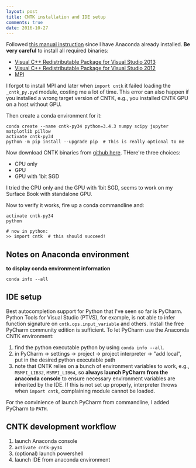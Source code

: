 ```yaml
---
layout: post
title: CNTK installation and IDE setup
comments: true
date: 2016-10-27
---
```


Followed [this manual instruction](https://github.com/Microsoft/CNTK/wiki/CNTK-Binary-Download-and-Manual-Installation) since I have Anaconda already installed. **Be very careful** to install all required binaries:

* [Visual C++ Redistributable Package for Visual Studio 2013](https://www.microsoft.com/en-ie/download/details.aspx?id=40784)
* [Visual C++ Redistributable Package for Visual Studio 2012](https://www.microsoft.com/en-us/download/details.aspx?id=30679)
* [MPI](https://www.microsoft.com/en-us/download/details.aspx?id=49926)

I forgot to install MPI and later when `import cntk` it failed loading the `_cntk_py.pyd` module, costing me a lot of time. This error can also happen if you installed a wrong target version of CNTK, e.g., you installed CNTK GPU on a host without GPU.

Then create a conda environment for it:

```
conda create --name cntk-py34 python=3.4.3 numpy scipy jupyter matplotlib pillow
activate cntk-py34
python -m pip install --upgrade pip  # This is really optional to me
```
Now download CNTK binaries from [github here](). THere're three choices:

* CPU only
* GPU
* GPU with 1bit SGD

I tried the CPU only and the GPU with 1bit SGD, seems to work on my Surface Book with standalone GPU.

Now to verify it works, fire up a conda commandline and:

```
activate cntk-py34
python

# now in python:
>> import cntk  # this should succeed!
```

## Notes on Anaconda environment

**to display conda environment information**

    conda info --all

## IDE setup

Best autocompletion support for Python that I've seen so far is PyCharm. Python Tools for Visual Studio (PTVS), for example, is not able to infer function signature on `cntk.ops.input_variable` and others. Install the free PyCharm community edition is sufficient. To let 
PyCharm use the Anaconda CNTK environment:

1. find the python executable python by using `conda info --all`. 
2. in PyCharm -> settings -> project -> project interpreter -> "add local", put in the desired python executable path
3. note that CNTK relies on a bunch of environment variables to work, e.g., `MSMPI_LIB32`, `MSMPI_LIB64`, so **always launch PyCharm from the anaconda console** to ensure necessary environment variables are inherited by the IDE. If this is not set up properly, interpreter throws when `import cntk`, complaining module cannot be loaded.

For the convinience of launch PyCharm from commandline, I added PyCharm to `PATH`.


## CNTK development workflow

1. launch Anaconda console
2. `activate cntk-py34`
3. (optional) launch powershell
4. launch IDE from anaconda environment
